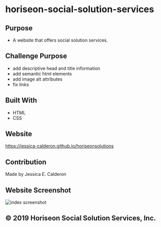 # horiseon-social-solution-services

## Purpose
* A website that offers social solution services.

## Challenge Purpose
* add descriptive head and title information
*  add semantic html elements
* add image alt attributes
* fix links

## Built With
* HTML
* CSS

## Website
https://jessica-calderon.github.io/horiseonsolutions

## Contribution
Made by Jessica E. Calderon

## Website Screenshot
![index screenshot](./assets/images/horiseon.jpg "homepage screensshot")

## &copy; 2019 Horiseon Social Solution Services, Inc.

